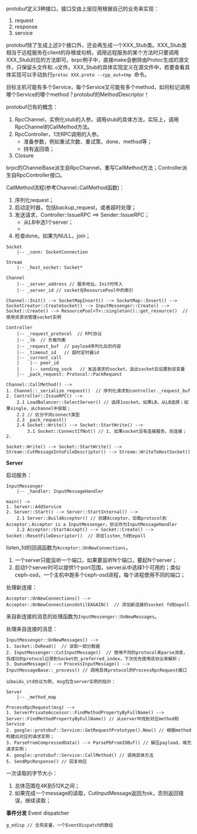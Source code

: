 protobuf定义3种接口，接口交由上层应用根据自己的业务来实现：

1. request
2. response
3. service

protobuf除了生成上述3个接口外，还会再生成一个XXX_Stub类。XXX_Stub类相当于远程服务在client的存根或句柄，调用远程服务的某个方法时只要调用XXX_Stub对应的方法即可。brpc例子中，直接make会删除由Protoc生成的源文件，只保留头文件和`.o`文件。XXX_Stub的具体实现定义在源文件中，若要查看具体实现可以手动执行`protoc XXX.proto --cpp_out=tmp `命令。

目标主机可能有多个Service，每个Service又可能有多个method，如何标记调用哪个Service的哪个method？protobuf的MethodDescriptor！


protobuf已有的概念：

1. RpcChannel，实例化stub的入参。调用stub的具体方法，实际上，调用RpcChannel的CallMethod方法。
2. RpcController，1次RPC调用的入参。
    - 准备参数，例如重试次数、重试策、done、method等；
    - 持有返回值；
3. Closure

brpc的ChannelBase派生自RpcChannel，重写CallMethod方法；Controller派生自RpcController接口。

CallMethod流程(参考Channel::CallMethod函数)：

1. 序列化request；
2. 启动定时器，包括backup_request，或者超时处理；
3. 发送请求，Controller::IssueRPC ==> Sender::IssueRPC；
    - 从LB中选1个server；
    - 
4. 检查done。如果为NULL，join；


```
Socket
    |-- _conn: SocketConnection

Stream
    |-- _host_socket: Socket*

Channel
    |-- _server_address // 服务地址，Init时传入
    |-- _server_id // socket在ResourcePool中的索引

Channel::Init() --> SocketMapInsert() --> SocketMap::Insert() --> 
SocketCreator::CreateSocket() --> InputMessenger::Create() --> Socket::Create() --> ResourcePool<T>::singleton()::get_resource()  // 使用资源池管理socket实例
 
Controller
    |-- _request_protocol  // RPC协议
    |-- _lb  // 负载均衡
    |-- _request_buf  // payload序列化后的内容
    |-- _timeout_id   // 超时定时器id
    |-- _current_call
    |    |-- peer_id
    |    |-- sending_sock   // 发送请求的socket，选出socket后设置到该变量
    |-- _pack_request: Protocol::PackRequest

Channel::CallMethod() --> 
1. Channel::_serialize_request()  // 序列化请求到controller._request_buf
2. Controller::IssueRPC() --> 
    2.1 LoadBalancer::SelectServer() // 选择1socket。如果LB，从LB选择；如果single，从channel中获取；
    2.2 // 区分不同connect类型
    2.3 _pack_request()
    2.4 Socket::Write() --> Socket::StartWrite() --> 
        3.1 Socket::ConnectIfNot() // 1. 如果socket没有连接服务，则连接；2. 

Socket::Write() --> Socket::StartWrite() --> Stream::CutMessageIntoFileDescriptor() --> Stream::WriteToHostSocket()
```


**Server**


启动服务：
```
InputMessenger
    |-- _handler: InputMessageHandler

main() -> 
1. Server::AddService
2. Server::Start() --> Server::StartInternal() --> 
    2.1 Server::BuildAcceptor() // 创建Acceptor，加载protocol到Acceptor；Acceptor is a InputMessenger，协议作为InputMessageHandler
    2.2 Acceptor::StartAccept() --> Socket::Create() --> Socket::ResetFileDescriptor()  // 添加listen_fd到epoll
```
listen_fd的回调函数为`Acceptor::OnNewConnections`，

1. 一个server只能监听一个端口，如果要监听N个端口，要起N个server；
2. 启动1个server时可以提供1个port范围，server从中选择1个可用的；类似ceph-osd，一个主机中跑多个ceph-osd进程，每个进程使用不同的端口；

处理新连接：
```
Acceptor::OnNewConnections() --> Acceptor::OnNewConnectionsUntilEAGAIN()  // 添加新连接的socket fd到epoll
```
来自新连接的消息的处理函数为`InputMessenger::OnNewMessages`。


处理来自连接的消息：
```
InputMessenger::OnNewMessages() --> 
1. Socket::DoRead()  // 读取一部分数据
2. InputMessenger::CutInputMessage()  // 使用不同的protocol来parse消息，将成功的protocol记录到Socket的_preferred_index，下次优先使用该协议来解析；
3. QueueMessage() --> ProcessInputMessage() --> InputMessageBase::_process() // 调用具体protocol的ProcessRpcRequest接口

以baidu_std协议为例, msg包含server实例的指针：

Server
    |-- _method_map

ProcessRpcRequest(msg) --> 
1. ServerPrivateAccessor::FindMethodPropertyByFullName() --> Server::FindMethodPropertyByFullName() // 从server中找到对应method和Service
2. google::protobuf::Service::GetRequestPrototype().New() // 根据method构建出对应的请求实例；
3. ParseFromCompressedData() --> ParsePbFromIOBuf() // 解压payload，填充请求实例；
4. google::protobuf::Service::CallMethod() // 调用具体方法
5. SendRpcResponse() // 回复响应
```

一次读取的字节大小：
1. 总体范围在4K到512K之间；
2. 如果完成一个message的读取，CutInputMessage返回为ok，否则返回错误，继续读取；


**事件分发** Event dispatcher

```
g_edisp // 全局变量，一个EventDispatch的数组
```








